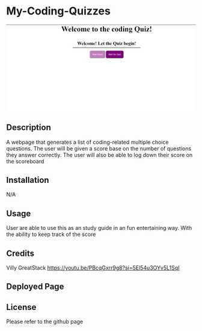 # My-Coding-Quizzes

![My-Coding-Quizzes](./assets/image/Coding-quiz-page.PNG)

## Description

A webpage that generates a list of coding-related multiple choice questions. The user will be given a score base on the number of questions they answer correctly. The user will also be able to log down their score on the scoreboard

## Installation

N/A

## Usage 

User are able to use this as an study guide in an fun entertaining way. With the ability to keep track of the score

## Credits

Villy
GreatStack https://youtu.be/PBcqGxrr9g8?si=5El54u3OYv5L1SqI


## Deployed Page



## License

Please refer to the github page